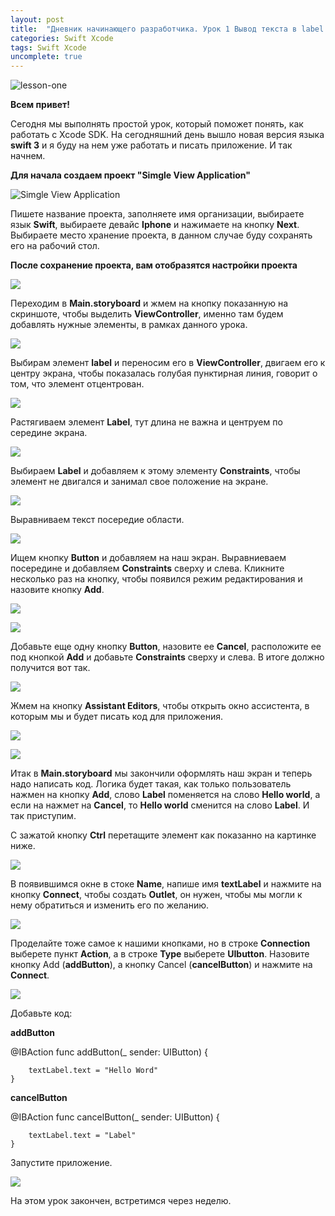 ```yaml
---
layout: post
title:  "Дневник начинающего разработчика. Урок 1 Вывод текста в label с помощью Button."
categories: Swift Xcode
tags: Swift Xcode  
uncomplete: true
---
```


![lesson-one](http://s015.radikal.ru/i330/1610/b4/0db4d2f619f1.jpg)

**Всем привет!**

Сегодня мы выполнять простой урок, который поможет понять, как работать с Xcode SDK. На сегодняшний день вышло новая версия языка **swift 3** и я буду на нем уже работать и писать приложение. И так начнем.



**Для начала создаем проект "Simgle View Application"**

![Simgle View Application](http://s017.radikal.ru/i428/1610/40/ca0ff45b8692.jpg)

Пишете название проекта, заполняете имя организации, выбираете язык **Swift**, выбираете девайс **Iphone** и нажимаете на кнопку **Next**. Выбираете место хранение проекта, в данном случае буду сохранять его на рабочий стол.



**После сохранение проекта, вам отобразятся настройки проекта**

![](http://i056.radikal.ru/1610/fb/61d5f0e47ad5.jpg)



Переходим в **Main.storyboard** и жмем на кнопку показанную на скриншоте, чтобы выделить **ViewController**, именно там будем добавлять нужные элементы, в рамках данного урока.

![](http://s06.radikal.ru/i179/1610/66/5f3fcbb86d64.jpg)



Выбирам элемент **label** и переносим его в **ViewController**, двигаем его к центру экрана, чтобы показалась голубая пунктирная линия, говорит о том, что элемент отцентрован.

![](http://s018.radikal.ru/i500/1610/ad/cf4c9ee14e70.jpg)	



Растягиваем элемент **Label**, тут длина не важна и центруем по середине экрана.

![](http://s020.radikal.ru/i718/1610/a2/f845ecfbd306.jpg)



Выбираем **Label** и добавляем к этому элементу **Constraints**, чтобы элемент не двигался и занимал свое положение на экране.

![](http://s017.radikal.ru/i404/1610/16/aa9224baad3b.jpg)



Выравниваем текст посередие области.

![](http://s013.radikal.ru/i323/1610/87/be9ceec4a20f.jpg)



Ищем кнопку  **Button** и добавляем на наш экран. Выравниеваем посередине и добавляем **Constraints** сверху и слева. Кликните несколько раз на кнопку, чтобы появился режим редактирования и назовите кнопку **Add**.

![](http://s014.radikal.ru/i328/1610/33/be94aec791f4.jpg)

![](http://s41.radikal.ru/i094/1610/f9/a83faf3f0a4d.jpg)



Добавьте еще одну кнопку **Button**, назовите ее **Cancel**, расположите ее под кнопкой **Add** и добавьте **Constraints** сверху и слева. В итоге должно получится вот так.

![](http://s019.radikal.ru/i640/1610/63/815042d440be.jpg)



Жмем на кнопку **Assistant Editors**, чтобы открыть окно ассистента, в которым мы и будет писать код для приложения.

![](http://s019.radikal.ru/i605/1610/89/cd1ec7299aad.jpg)

![](http://s018.radikal.ru/i526/1610/d4/714560dda9af.jpg)



Итак в **Main.storyboard** мы закончили оформлять наш экран и теперь надо написать код. Логика будет такая, как только пользователь нажмен на кнопку **Add**, слово **Label** поменяется на слово **Hello world**, а если на нажмет на **Cancel**, то **Hello world** сменится на слово **Label**. И так приступим.

С зажатой кнопку **Ctrl** перетащите элемент как показанно на картинке ниже.

![](http://s019.radikal.ru/i639/1610/15/e179128a743e.jpg)



В появившимся окне в стоке **Name**, напише имя **textLabel** и нажмите на кнопку **Connect**, чтобы создать **Outlet**, он нужен, чтобы мы могли к нему обратиться и изменить его по желанию.

![](http://s41.radikal.ru/i091/1610/9a/93f9c2b6390f.jpg)



Проделайте тоже самое к нашими кнопками, но в строке **Connection** выберете пункт **Action**, а в строке **Type** выберете **UIbutton**. Назовите кнопку Add (**addButton**), а кнопку Cancel (**cancelButton**)  и нажмите на **Connect**.

![](http://s017.radikal.ru/i420/1610/c1/e85919a02177.jpg)



Добавьте код:

**addButton**

@IBAction func addButton(_ sender: UIButton) {

		textLabel.text = "Hello Word"
	}
**cancelButton**

@IBAction func cancelButton(_ sender: UIButton) {

		textLabel.text = "Label"
	}


Запустите приложение.

![](http://s018.radikal.ru/i517/1610/b0/5fcc9524436b.gif)



На этом урок закончен, встретимся через неделю.